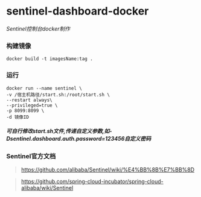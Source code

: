 # sentinel-dashboard-docker
*Sentinel控制台docker制作*
### 构建镜像
```
docker build -t imagesName:tag .
```
### 运行
```
docker run --name sentinel \
-v /宿主机路径/start.sh:/root/start.sh \
--restart always\
--privileged=true \
-p 8099:8099 \
-d 镜像ID
```
##### 可自行修改start.sh文件,传递自定义参数,如-Dsentinel.dashboard.auth.password=123456自定义密码
### Sentinel官方文档
> https://github.com/alibaba/Sentinel/wiki/%E4%BB%8B%E7%BB%8D

> https://github.com/spring-cloud-incubator/spring-cloud-alibaba/wiki/Sentinel
